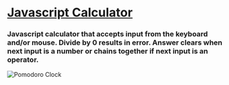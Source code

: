 # [Javascript Calculator](http://sschapman.com/calculator/)

### Javascript calculator that accepts input from the keyboard and/or mouse. Divide by 0 results in error. Answer clears when next input is a number or chains together if next input is an operator.

![Pomodoro Clock](http://sschapman.com/img/sm-img/calc.PNG)
